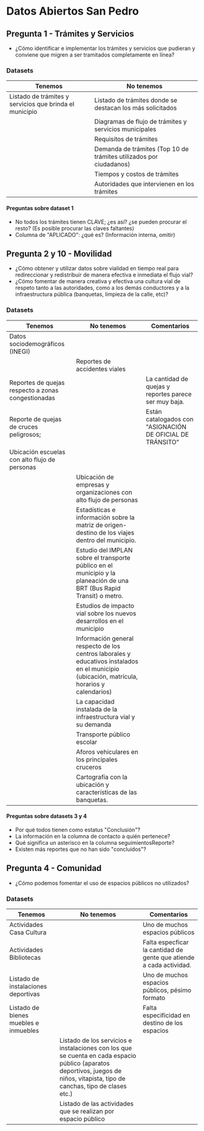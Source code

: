 # Datos Abiertos San Pedro


## Pregunta 1 - Trámites y Servicios

- ¿Cómo identificar e implementar los trámites y servicios que pudieran y conviene que migren a ser tramitados completamente en línea?


### Datasets


| Tenemos | No tenemos |
| ------- | ---------- |
| Listado de trámites y servicios que brinda el municipio | Listado de trámites donde se destacan los más solicitados |
| | Diagramas de flujo de trámites y servicios municipales |
| | Requisitos de trámites |
| | Demanda de trámites (Top 10 de trámites utilizados por ciudadanos) |
| | Tiempos y costos de trámites |
| | Autoridades que intervienen en los trámites |


#### Preguntas sobre dataset 1

- No todos los trámites tienen CLAVE; ¿es así? ¿se pueden procurar el resto? (Es posible procurar las claves faltantes)
- Columna de "APLICADO": ¿qué es? (Información interna, omitir)

## Pregunta 2 y 10 - Movilidad

- ¿Cómo obtener y utilizar datos sobre vialidad en tiempo real para redireccionar y redistribuir de manera efectiva e inmediata el flujo vial?
- ¿Cómo fomentar de manera creativa y efectiva una cultura vial de respeto tanto a las autoridades, como a los demás conductores y a la infraestructura pública (banquetas, limpieza de la calle, etc)?

### Datasets

| Tenemos | No tenemos | Comentarios |
| ------- | ---------- | ----------- |
| Datos sociodemográficos (INEGI) | | |
| | Reportes de accidentes viales | |
| Reportes de quejas respecto a zonas congestionadas | | La cantidad de quejas y reportes parece ser muy baja. |
| Reporte de quejas de cruces peligrosos; | | Están catalogados con "ASIGNACIÓN DE OFICIAL DE TRÁNSITO" |
| Ubicación escuelas con alto flujo de personas | | |
| | Ubicación de empresas y organizaciones con alto flujo de personas | | |
| | Estadísticas e información sobre la matriz de origen-destino de los viajes dentro del municipio. | | |
| | Estudio del IMPLAN sobre el transporte público en el municipio y la planeación de una BRT (Bus Rapid Transit) o metro. | | |
| | Estudios de impacto vial sobre los nuevos desarrollos en el municipio | | |
| | Información general respecto de los centros laborales y educativos instalados en el municipio (ubicación, matrícula, horarios y calendarios) | | |
| | La capacidad instalada de la infraestructura vial y su demanda | | |
| | Transporte público escolar | | |
| | Aforos vehiculares en los principales cruceros | | |
| | Cartografía con la ubicación y características de las banquetas. | | |

#### Preguntas sobre datasets 3 y 4

- Por qué todos tienen como estatus "Conclusión"?
- La información en la columna de contacto a quién pertenece?
- Qué significa un asterisco en la columna seguimientosReporte?
- Existen más reportes que no han sido "concluidos"?

## Pregunta 4 - Comunidad

- ¿Cómo podemos fomentar el uso de espacios públicos no utilizados?

### Datasets

| Tenemos | No tenemos | Comentarios |
| ------- | ---------- | ----------- |
| Actividades Casa Cultura | | Uno de muchos espacios públicos|
| Actividades Bibliotecas | | Falta especficar la cantidad de gente que atiende a cada actividad. |
| Listado de instalaciones deportivas | | Uno de muchos espacios públicos, pésimo formato |
| Listado de bienes muebles e inmuebles | | Falta especificidad en destino de los espacios |
| | Listado de los servicios e instalaciones con los que se cuenta en cada espacio público (aparatos deportivos, juegos de niños, vitapista, tipo de canchas, tipo de clases etc.) |
| | Listado de las actividades que se realizan por espacio público |
